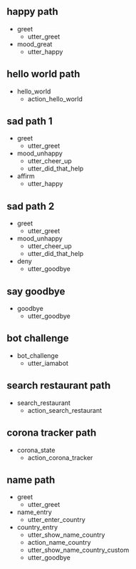 ## happy path
* greet
  - utter_greet
* mood_great
  - utter_happy

## hello world path
* hello_world
  - action_hello_world

## sad path 1
* greet
  - utter_greet
* mood_unhappy
  - utter_cheer_up
  - utter_did_that_help
* affirm
  - utter_happy

## sad path 2
* greet
  - utter_greet
* mood_unhappy
  - utter_cheer_up
  - utter_did_that_help
* deny
  - utter_goodbye

## say goodbye
* goodbye
  - utter_goodbye

## bot challenge
* bot_challenge
  - utter_iamabot

## search restaurant path
* search_restaurant
  - action_search_restaurant

## corona tracker path
* corona_state
  - action_corona_tracker

## name path
* greet
  - utter_greet
* name_entry
  - utter_enter_country
* country_entry
  - utter_show_name_country
  - action_name_country
  - utter_show_name_country_custom
  - utter_goodbye
